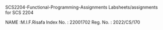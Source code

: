 SCS2204-Functional-Programming-Assignments Labsheets/assignments for SCS 2204

NAME :M.I.F.Risafa Index No. : 22001702 Reg. No. : 2022/CS/170
